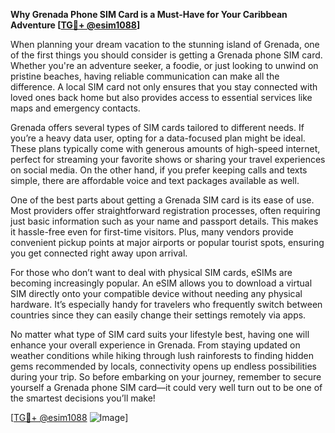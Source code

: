 **Why Grenada Phone SIM Card is a Must-Have for Your Caribbean Adventure [[TG💪+ @esim1088](https://t.me/s/esim1088)]**

When planning your dream vacation to the stunning island of Grenada, one of the first things you should consider is getting a Grenada phone SIM card. Whether you're an adventure seeker, a foodie, or just looking to unwind on pristine beaches, having reliable communication can make all the difference. A local SIM card not only ensures that you stay connected with loved ones back home but also provides access to essential services like maps and emergency contacts.

Grenada offers several types of SIM cards tailored to different needs. If you’re a heavy data user, opting for a data-focused plan might be ideal. These plans typically come with generous amounts of high-speed internet, perfect for streaming your favorite shows or sharing your travel experiences on social media. On the other hand, if you prefer keeping calls and texts simple, there are affordable voice and text packages available as well.

One of the best parts about getting a Grenada SIM card is its ease of use. Most providers offer straightforward registration processes, often requiring just basic information such as your name and passport details. This makes it hassle-free even for first-time visitors. Plus, many vendors provide convenient pickup points at major airports or popular tourist spots, ensuring you get connected right away upon arrival.

For those who don’t want to deal with physical SIM cards, eSIMs are becoming increasingly popular. An eSIM allows you to download a virtual SIM directly onto your compatible device without needing any physical hardware. It’s especially handy for travelers who frequently switch between countries since they can easily change their settings remotely via apps.

No matter what type of SIM card suits your lifestyle best, having one will enhance your overall experience in Grenada. From staying updated on weather conditions while hiking through lush rainforests to finding hidden gems recommended by locals, connectivity opens up endless possibilities during your trip. So before embarking on your journey, remember to secure yourself a Grenada phone SIM card—it could very well turn out to be one of the smartest decisions you’ll make!

[[TG💪+ @esim1088](https://t.me/s/esim1088) ![Image](https://i.postimg.cc/Y0z9fWf4/image.png)]